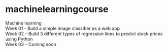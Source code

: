 # machinelearningcourse
Machine learning\
Week 01 - Build a simple image classifier as a web app\
Week 02 - Build 3 different types of regression lines to predict stock prices using Python\
Week 03 - Coming soon
